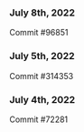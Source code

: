 ### July 8th, 2022

Commit #96851

### July 5th, 2022

Commit #314353


### July 4th, 2022

Commit #72281
